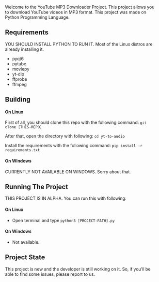 Welcome to the YouTube MP3 Downloader Project.
This project allows you to download YouTube videos in MP3 format.
This project was made on Python Programming Language.

## Requirements

YOU SHOULD INSTALL PYTHON TO RUN IT.
Most of the Linux distros are already installing it.

- pyqt6
- pytube
- moviepy
- yt-dlp
- ffprobe
- ffmpeg

## Building

#### On Linux

First of all, you should clone this repo with the following command:
`git clone [THIS-REPO]`

After that, open the directory with following:
`cd yt-to-audio`

Install the requirements with the following command:
`pip install -r requirements.txt`

#### On Windows

CURRENTLY NOT AVAILABLE ON WINDOWS.
Sorry about that.
## Running The Project

THIS PROJECT IS IN ALPHA.
You can run this with following:

#### On Linux
- Open terminal and type `python3 [PROJECT-PATH].py`
#### On Windows
- Not available.

## Project State

This project is new and the developer is still working on it.
So, if you'll be able to find some issues, please report to us.
